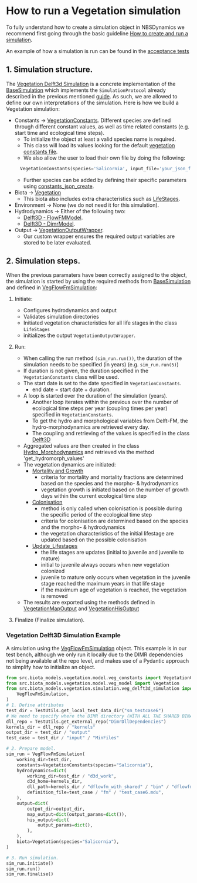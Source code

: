 # How to run a Vegetation simulation

To fully understand how to create a simulation object in NBSDynamics we recommend first going through the basic guideline [How to create and run a simulation](../../guides/run_simulation).

An example of how a simulation is run can be found in the [acceptance tests](../../test/test_acceptance.py#TestAcceptance::test_given_veg_case_runs)

## 1. Simulation structure.
The [Vegetation Delft3d Simulation](../../reference/simulation/vegetation_simulation/#src.biota_models.vegetation.simulation.veg_delft3d_simulation) is a concrete implementation of the  [BaseSimulation]() which implements the `SimulationProtocol` already described in the previous mentioned [guide](../../guides/run_simulation#1.-Simulation-structure). As such, we are allowed to define our own interpretations of the simulation. Here is how we build a Vegetation simulation:

* Constants -> [VegetationConstants](../../reference/common/common/#src.biota_models.vegetation.model.veg_constants). Different species are defined through different constant values, as well as time related constants (e.g. start time and ecological time steps).
    * To initialize the object at least a valid species name is required.
    * This class will load its values looking for the default [vegetation constants file]().
    * We also allow the user to load their own file by doing the following:
    ```python
      VegetationConstants(species='Salicornia', input_file='your_json_filepath_here.json')
    ```
    * Further species can be added by defining their specific parameters using [constants_json_create](../../src/biota_models/vegetation/vegetation_model#src.biota_models.vegetation.model.constants_json_create).
* Biota -> [Vegetation](../../src/biota_models/vegetation/vegetation_model#vegetation-model)
    * This biota also includes extra characteristics such as [LifeStages](../../reference/vegetation/vegetation_model/#src.biota_models.vegetation.model.veg_lifestages).
* Environment -> None (we do not need it for this simulation).
* Hydrodynamics -> Either of the following two:
    * [Delft3D - FlowFMModel](../../reference/core/hydrodynamics/hydromodels/#src.core.hydrodynamics.delft3d.FlowFmModel).
    * [Delft3D - DimrModel](../../reference/core/hydrodynamics/hydromodels/#src.core.hydrodynamics.delft3d.DimrModel).
* Output -> [VegetationOutputWrapper](../../reference/output/vegetation_output/#src.biota_models.vegetation.output.veg_output_wrapper).
    * Our custom wrapper ensures the required output variables are stored to be later evaluated.

## 2. Simulation steps.
When the previous paramaters have been correctly assigned to the object, the simulation is started by using the required methods from [BaseSimulation](../../reference/simulation/vegetation_simulation/#src.biota_models.vegetation.simulation.veg_base_simulation) and defined in [VegFlowFmSimulation](../../reference/simulation/vegetation_simulation/#src.biota_models.vegetation.simulation.veg_delft3d_simulation):

1. Initiate:
    * Configures hydrodynamics and output
    * Validates simulation directories 
    * Initiated vegetation characteristics for all life stages in the class `LifeStages`
    * initializes the output `VegetationOutputWrapper`.

2. Run:
    * When calling the run method ```(sim_run.run())```, the duration of the simulation needs to be specified (in years) (e.g. ```sim_run.run(5)```)
    * If duration is not given, the duration specified in the `VegetationConstants` class will be used.
    * The start date is set to the date specified in `VegetationConstants`.
      * end date = start date + duration.
    * A loop is started over the duration of the simulation (years).
      * Another loop iterates within the previous over the number of ecological time steps per year (coupling times per year) specified in `VegetationConstants`.
      * To get the hydro and morphological variables from Delft-FM, the hydro-morphodynamics are retrieved every day.
      * The coupling and retrieving of the values is specified in the class [Delft3D](.../../reference/core/hydrodynamics/hydromodels/#delft3d)
    * Aggregated values are then created in the class [Hydro_Morphodynamics](../../reference/bio_process/vegetation_processes/#src.biota_models.vegetation.bio_process.veg_hydro_morphodynamics) and retrieved via the method 'get_hydromorph_values'
    * The vegetation dynamics are initiated: 
      * [Mortality and Growth](../../reference/bio_process/vegetation_processes/#src.biota_models.vegetation.bio_process.veg_mortality)
        * criteria for mortality and mortality fractions are determined based on the species and the morpho- &  hydrodynamics 
        * vegetation growth is initiated based on the number of growth days within the current ecological time step
      * [Colonisation](../../reference/bio_process/vegetation_processes/#src.biota_models.vegetation.bio_process.veg_colonisation)
        * method is only called when colonisation is possible during the specific period of the ecological time step 
        * criteria for colonisation are determined based on the species and the morpho- &  hydrodynamics
        * the vegetation characteristics of the initial lifestage are updated based on the possible colonisation
      * [Update_Lifestages](../../reference/vegetation/vegetation_model/#src.biota_models.vegetation.model.veg_model)
        * the life stages are updates (initial to juvenile and juvenile to mature)
        * initial to juvenile always occurs when new vegetation colonized 
        * juvenile to mature only occurs when vegetation in the juvenile stage reached the maximum years in that life stage
        * if the maximum age of vegetation is reached, the vegetation is removed
    * The results are exported using the methods defined in [VegetationMapOutput](../../reference/output/vegetation_output/#src.biota_models.vegetation.output.veg_output_model) and [VegetationHisOutput](../../reference/output/vegetation_output/#src.biota_models.vegetation.output.veg_output_model)

3. Finalize (Finalize simulation).

### Vegetation Delft3D Simulation Example
A simulation using the [VegFlowFmSimulation](../../reference/biota_models/vegetation/vegetation_simulation/#Vegetation-Delft3D) object. This example is in our test bench, although we only run it locally due to the DIMR dependencies not being available at the repo level, and makes use of a Pydantic approach to simplify how to initialize an object.

```python
from src.biota_models.vegetation.model.veg_constants import VegetationConstants
from src.biota_models.vegetation.model.veg_model import Vegetation
from src.biota_models.vegetation.simulation.veg_delft3d_simulation import (
    VegFlowFmSimulation,
)
# 1. Define attributes
test_dir = TestUtils.get_local_test_data_dir("sm_testcase6")
# We need to specify where the DIMR directory (WITH ALL THE SHARED BINARIES) is located.
dll_repo = TestUtils.get_external_repo("DimrDllDependencies")
kernels_dir = dll_repo / "kernels"
output_dir = test_dir / "output"
test_case = test_dir / "input" / "MinFiles"

# 2. Prepare model.
sim_run = VegFlowFmSimulation(
    working_dir=test_dir,
    constants=VegetationConstants(species="Salicornia"),
    hydrodynamics=dict(
        working_dir=test_dir / "d3d_work",
        d3d_home=kernels_dir,
        dll_path=kernels_dir / "dflowfm_with_shared" / "bin" / "dflowfm.dll",
        definition_file=test_case / "fm" / "test_case6.mdu",
    ),
    output=dict(
        output_dir=output_dir,
        map_output=dict(output_params=dict()),
        his_output=dict(
            output_params=dict(),
        ),
    ),
    biota=Vegetation(species="Salicornia"),
)

# 3. Run simulation.
sim_run.initiate()
sim_run.run()
sim_run.finalise()
```